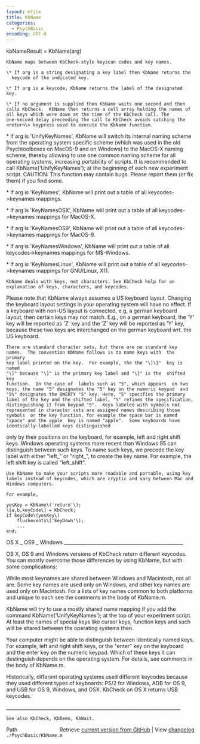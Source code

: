 ```yaml
---
layout: mfile
title: KbName
categories:
  - PsychBasic
encoding: UTF-8
---
```


kbNameResult = KbName\(arg\)

    KbName maps between KbCheck-style keyscan codes and key names.

    \* If arg is a string designating a key label then KbName returns the
      keycode of the indicated key.

    \* If arg is a keycode, KbName returns the label of the designated key.

    \* If no argument is supplied then KbName waits one second and then
    calls KbCheck.  KbName then returns a cell array holding the names of
    all keys which were down at the time of the KbCheck call. The
    one-second delay preceeding the call to KbCheck avoids catching the
    <return\> keypress used to execute the KbName function.

  \* If arg is 'UnifyKeyNames', KbName will switch its internal naming
    scheme from the operating system specific scheme \(which was used in
    the old Psychtoolboxes on MacOS-9 and on Windows\) to the MacOS-X
    naming scheme, thereby allowing to use one common naming scheme for
    all operating systems, increasing portability of scripts. It is
    recommended to call KbName\('UnifyKeyNames'\); at the beginning of each
    new experiment script.
      CAUTION: This function may contain bugs. Please report them \(or fix
      them\) if you find some.

  \* If arg is 'KeyNames', KbName will print out a table of all
    keycodes-\>keynames mappings.

  \* If arg is 'KeyNamesOSX', KbName will print out a table of all
    keycodes-\>keynames mappings for MacOS-X.

  \* If arg is 'KeyNamesOS9', KbName will print out a table of all
    keycodes-\>keynames mappings for MacOS-9.

  \* If arg is 'KeyNamesWindows', KbName will print out a table of all
    keycodes-\>keynames mappings for M$-Windows.

  \* If arg is 'KeyNamesLinux', KbName will print out a table of all
    keycodes-\>keynames mappings for GNU/Linux, X11.

    KbName deals with keys, not characters. See KbCheck help for an
    explanation of keys, characters, and keycodes.

  Please note that KbName always assumes a US keyboard layout. Changing
  the keyboard layout settings in your operating system will have no
  effect. If a keyboard with non-US layout is connected, e.g, a german
  keyboard layout, then certain keys may not match. E.g., on a german
  keyboard, the 'Y' key will be reported as 'Z' key and the 'Z' key will
  be reported as 'Y' key, because these two keys are interchanged on the
  german keyboard wrt. the US keyboard.

    There are standard character sets, but there are no standard key
    names.  The convention KbName follows is to name keys with  the primary
    key label printed on the key.  For example, the the "\]\}"  key is named
    "\]" because "\]" is the primary key label and "\}" is the  shifted key
    function.  In the case of  labels such as "5", which appears  on two
    keys, the name "5" designates the "5" key on the numeric keypad  and
    "5%" designates the QWERTY "5" key. Here, "5" specifies the primary
    label of the key and the shifted label, "%" refines the specification,
    distinguishing it from keypad "5".  Keys labeled with symbols not
    represented in character sets are assigned names describing those
    symbols  or the key function, for example the space bar is named
    "space" and the apple  key is named "apple".  Some keyboards have
    identically-labelled keys distinguished
  only by their positions on the keyboard, for example, left and right
  shift  keys.  Windows operating systems more recent than Windows 95 can
  distinguish between such keys.  To name such keys, we precede the key
  label with either  "left\_" or "right\_", to create the key name.  For
  example, the left shift key  is called "left\_shift".

    Use KbName to make your scripts more readable and portable, using key
    labels instead of keycodes, which are cryptic and vary between Mac and
    Windows computers.

    For example,

    yesKey = KbName\('return'\);
    \[a,b,keyCode\] = KbCheck;
    if keyCode\(yesKey\)
        flushevents\('keyDown'\);
        ...
    end;

OS X \_ OS9 \_ Windows \_\_\_\_\_\_\_\_\_\_\_\_\_\_\_\_\_\_\_\_\_\_\_\_\_\_\_\_\_\_\_\_\_\_\_\_\_\_\_\_\_\_\_\_\_\_\_\_\_\_

  OS X, OS 9 and Windows versions of KbCheck return different keycodes.
  You can mostly  overcome those differences by using KbName, but with
  some complications:

  While most keynames are shared between Windows and Macintosh, not all
  are. Some key names are used only on Windows, and other key names are
  used only on Macintosh. For a lists of key names common to both
  platforms and unique to each see the comments in the  body of KbName.m.

  KbName will try to use a mostly shared name mapping if you add the
  command KbName\('UnifyKeyNames'\); at the top of your experiment script.
  At least the names of special keys like cursor keys, function keys and
  such will be shared between the operating systems then.

  Your computer might be able to distinguish between identically named
  keys.  For example, left and right shift keys, or the "enter" key on
  the keyboard and the enter key on the numeric keypad. Which of these
  keys it can destinguish depends on the operating system. For details,
  see comments in the body of KbName.m.

  Historically, different operating systems used different keycodes
  because they used different types of keyboards: PS/2 for Windows, ADB
  for OS 9, and USB for OS 9, Windows, and OSX.  KbCheck on OS X returns
  USB keycodes.

\_\_\_\_\_\_\_\_\_\_\_\_\_\_\_\_\_\_\_\_\_\_\_\_\_\_\_\_\_\_\_\_\_\_\_\_\_\_\_\_\_\_\_\_\_\_\_\_\_\_\_\_\_\_\_\_\_\_\_\_\_\_\_\_\_\_\_\_\_\_\_\_\_

    See also KbCheck, KbDemo, KbWait.


<div class="code_header" style="text-align:right;">
  <span style="float:left;">Path&nbsp;&nbsp;</span> <span class="counter">Retrieve <a href=
  "https://raw.github.com/Psychtoolbox-3/Psychtoolbox-3/beta/./PsychBasic/KbName.m">current version from GitHub</a> | View <a href=
  "https://github.com/Psychtoolbox-3/Psychtoolbox-3/commits/beta/./PsychBasic/KbName.m">changelog</a></span>
</div>
<div class="code">
  <code>./PsychBasic/KbName.m</code>
</div>
